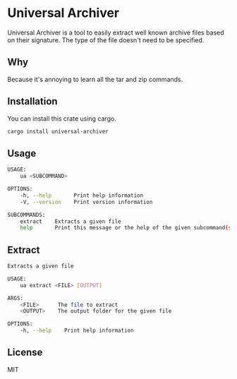 # Universal Archiver

Universal Archiver is a tool to easily extract well known archive files
based on their signature. The type of the file doesn't need to be specified.


## Why

Because it's annoying to learn all the tar and zip commands.

## Installation

You can install this crate using cargo.

```sh
cargo install universal-archiver
```

## Usage

```sh
USAGE:
    ua <SUBCOMMAND>

OPTIONS:
    -h, --help       Print help information
    -V, --version    Print version information

SUBCOMMANDS:
    extract    Extracts a given file
    help       Print this message or the help of the given subcommand(s)
```

## Extract

```sh
Extracts a given file

USAGE:
    ua extract <FILE> [OUTPUT]

ARGS:
    <FILE>      The file to extract
    <OUTPUT>    The output folder for the given file

OPTIONS:
    -h, --help    Print help information
```

## License

MIT
